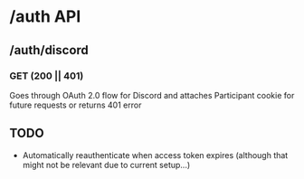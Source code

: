 # /auth API

## /auth/discord

### GET (200 || 401)

Goes through OAuth 2.0 flow for Discord and attaches Participant cookie for future requests or returns 401 error

## TODO
- Automatically reauthenticate when access token expires (although that might not be relevant due to current setup...)
